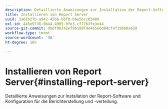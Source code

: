 ```yaml
---
description: Detaillierte Anweisungen zur Installation der Report-Software und Konfiguration für die Berichterstellung und -verteilung.
title: Installieren von Report Server
uuid: 3a61b27b-a942-45b6-bbf0-b6e56cc83489
exl-id: 445e9736-8b44-4905-9fe3-cf7763fe3e44
source-git-commit: d9df90242ef96188f4e4b5e6d04cfef196b0a628
workflow-type: tm+mt
source-wordcount: '36'
ht-degree: 16%

---
```


# Installieren von Report Server{#installing-report-server}

Detaillierte Anweisungen zur Installation der Report-Software und Konfiguration für die Berichterstellung und -verteilung.
